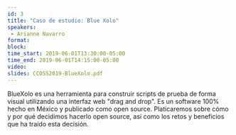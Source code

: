 ```yaml
---
id: 3
title: "Caso de estudio: Blue Xolo"
speakers:
 - Arianne Navarro
format: 
block:
time_start: 2019-06-01T13:30:00-05:00
time_end: 2019-06-01T14:15:00-05:00
video:
slides: CCOSS2019-BlueXolo.pdf
---
```


BlueXolo es una herramienta para construir scripts de prueba de forma visual utilizando una interfaz web "drag and drop". Es un software 100% hecho en México y publicado como open source. Platicaremos sobre cómo y por qué decidimos hacerlo open source, así como los retos y beneficios que ha traído esta decisión.